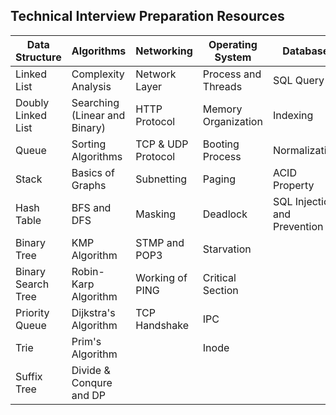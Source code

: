 ## Technical Interview Preparation Resources

| Data Structure | Algorithms | Networking| Operating System| Database| 
|----------------|------------|-----------|----------------|---------|
|Linked List     |Complexity Analysis|Network Layer| Process and Threads | SQL Query|
|Doubly Linked List|Searching (Linear and Binary)| HTTP Protocol| Memory Organization| Indexing|
|Queue|Sorting Algorithms| TCP & UDP Protocol| Booting Process | Normalization|
|Stack|Basics of Graphs|Subnetting | Paging| ACID Property|
|Hash Table|BFS and DFS | Masking|Deadlock| SQL Injection and Prevention
|Binary Tree|KMP Algorithm| STMP and POP3| Starvation|
|Binary Search Tree|Robin-Karp Algorithm| Working of PING| Critical Section|
|Priority Queue|Dijkstra's Algorithm|TCP Handshake |IPC|
|Trie|Prim's Algorithm|| Inode
|Suffix Tree| Divide & Conqure and DP| | |

